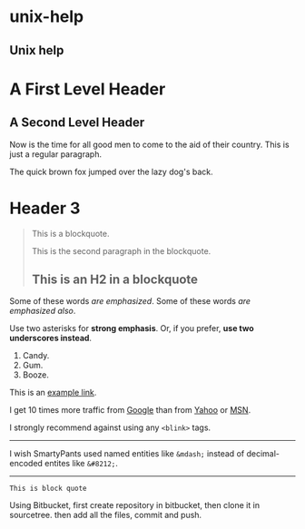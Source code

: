 unix-help
=========

Unix help
---------

A First Level Header
====================

A Second Level Header
---------------------

Now is the time for all good men to come to
the aid of their country. This is just a
regular paragraph.

The quick brown fox jumped over the lazy
dog's back.

# Header 3

> This is a blockquote.
> 
> This is the second paragraph in the blockquote.
>
> ## This is an H2 in a blockquote

Some of these words *are emphasized*.
Some of these words _are emphasized also_.

Use two asterisks for **strong emphasis**.
Or, if you prefer, __use two underscores instead__.


1.   Candy.
2.   Gum.
3.   Booze.

This is an [example link](http://example.com/).

I get 10 times more traffic from [Google][1] than from
[Yahoo][2] or [MSN][3].

[1]: http://google.com/        "Google"
[2]: http://search.yahoo.com/  "Yahoo Search"
[3]: http://search.msn.com/    "MSN Search"

I strongly recommend against using any `<blink>` tags.

------------------------------------------------------
I wish SmartyPants used named entities like `&mdash;`
instead of decimal-encoded entites like `&#8212;`.





------------------------------------------------------

    This is block quote


Using Bitbucket,
first create repository in bitbucket,
then clone it in sourcetree.
then add all the files, commit and push.

